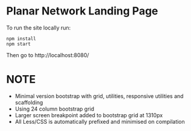 # Planar Network Landing Page

To run the site locally run:

```
npm install
npm start
```  

Then go to http://localhost:8080/


NOTE
====

- Minimal version bootstrap with grid, utilities, responsive utilities and scaffolding
- Using 24 column bootstrap grid
- Larger screen breakpoint added to bootstrap grid at 1310px
- All Less/CSS is automatically prefixed and minimised on compilation
